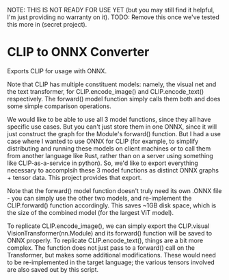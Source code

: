NOTE: THIS IS NOT READY FOR USE YET (but you may still find it helpful, I'm just providing no warranty on it). TODO: Remove this once we've tested this more in (secret project).

# CLIP to ONNX Converter

Exports CLIP for usage with ONNX.

Note that CLIP has multiple constituent models: namely, the visual net and the text transformer, for CLIP.encode_image() and CLIP.encode_text() respectively. The forward() model function simply calls them both and does some simple comparison operations.

We would like to be able to use all 3 model functions, since they all have specific use cases.
But you can't just store them in one ONNX, since it will just construct the graph for the Module's forward() function.
But I had a use case where I wanted to use ONNX for CLIP (for example, to simplify distributing and running these models on client machines or to call them from another language like Rust, rather than on a server using something like CLIP-as-a-service in python).
So, we'd like to export everything necessary to accomplsih these 3 model functions as distinct ONNX graphs + tensor data.
This project provides that export.

Note that the forward() model function doesn't truly need its own .ONNX file - you can simply use the other two models, and re-implement the CLIP.forward() function accordingly. This saves ~1GB disk space, which is the size of the combined model (for the largest ViT model).

To replicate CLIP.encode_image(), we can simply export the CLIP.visual VisionTransformer(nn.Module) and its forward() function will be saved to ONNX properly.
To replicate CLIP.encode_text(), things are a bit more complex. The function does not just pass to a forward() call on the Transformer, but makes some additional modifications. These would need to be re-implemented in the target language; the various tensors involved are also saved out by this script.

